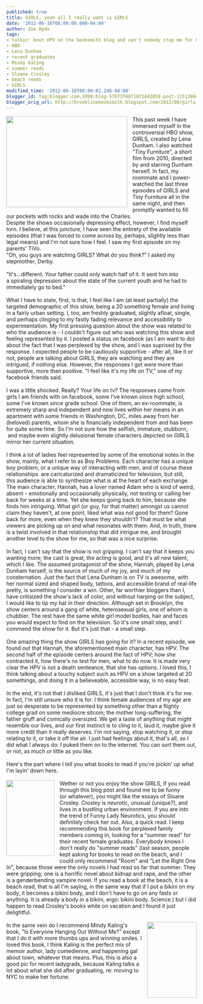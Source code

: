 ```yaml
---
published: true
title: GIRLS, yeah all I really want is GIRLS
date: '2012-06-16T08:00:00.000-04:00'
author: Zoe Hyde
tags:
- talkin' bout HPV on the booksmith blog and can't nobody stop me for nothin' no how
- HBO
- Lena Dunham
- recent graduates
- Mindy Kaling
- summer reads
- Sloane Crosley
- beach reads
- GIRLS
modified_time: '2012-06-16T08:00:02.248-04:00'
blogger_id: tag:blogger.com,1999:blog-5767374071871443859.post-115138646805656782
blogger_orig_url: http://brooklinebooksmith.blogspot.com/2012/06/girls-yeah-all-i-really-want-is-girls.html
---
```


<div class="separator" style="clear: both; text-align: center;"><a href="http://static6.businessinsider.com/image/4f8c6774ecad04fc4d00000b-400-300/girls-hbo-show-lena-dunham.jpg" imageanchor="1" style="clear: left; float: left; margin-bottom: 1em; margin-right: 1em;"><img border="0" height="240" src="http://static6.businessinsider.com/image/4f8c6774ecad04fc4d00000b-400-300/girls-hbo-show-lena-dunham.jpg" width="320" /></a></div>This past week I have immersed myself in the controversial HBO show, GIRLS, created by Lena Dunham. I also watched "Tiny Furniture", a short film from 2010, directed by and starring Dunham herself. In fact, my roommate and I power-watched the last three episodes of GIRLS and Tiny Furniture all in the same night, and then promptly wanted to fill our pockets with rocks and wade into the Charles.<br />Despite the shows occasionally depressing effect, however, I find myself torn. I believe, at this juncture, I have seen the entirety of the available episodes (that I was forced to come across by, perhaps, slightly less than legal means) and I'm not sure how I feel. I saw my first episode on my parents' TiVo.<br />"Oh, you guys are watching GIRLS? What do you think?" I asked my stepmother, Derby.<br /><br />"It's...different. Your father could only watch half of it. It sent him into a&nbsp;spiraling&nbsp;depression about the state of the current youth and he had to immediately go to bed."<br /><br />What I have to state, first, is that, I feel like I am (at least partially) the targeted demographic of this show, being a 20 something female and living in a fairly urban setting. I, too, am freshly graduated, slightly afloat, single, and perhaps clinging to my fastly fading relevance and accessibility to experimentation. My first pressing question about the show was related to who the audience is - I couldn't figure out who was watching this show and feeling represented by it. I posted a status on facebook (as I am want to do) about the fact that I was perplexed by the show, and I was suprised by the response. I expected people to be cautiously supportive - after all, like it or not, people are talking about GIRLS, they are watching and they are intrigued, if nothing else. However, the responses I got were more than supportive, more than positive. "I feel like it's my life on TV," one of my facebook friends said.<br /><br />I was a little shocked. Really? Your life on tv? The responses came from girls I am friends with on facebook, some I've known since high school, some I've known since grade school. One of them, an ex-roommate, is extremely sharp and independent and now lives within her means in an apartment with some friends in Washington, DC, miles away from her (beloved) parents, whom she is financially independent from and has been for quite some time. So I'm not sure how the selfish, immature, stubborn, &nbsp;and maybe even slightly delusional female characters depicted on GIRLS mirror her current situation.<br /><br />I think a lot of ladies feel represented by some of the emotional notes in the show, mainly, what I refer to as Boy Problems. Each character has a unique boy problem, or a unique way of interacting with men, and of course these relationships &nbsp;are caricaturized and dramaticized for television, but still, this&nbsp;audience&nbsp;is able to synthesize what is at the heart of each exchange. The main character, Hannah, has a lover named Adam who is kind of weird, absent - emotionally and occasionally&nbsp;physically, not texting or calling her back for weeks at a time. Yet she keeps going back to him, because she finds him intriguing. What girl (or guy, for that matter) amongst us cannot claim they haven't, at one point, liked what was not good for them? Gone back for more, even when they knew they shouldn't? That must be what viewers are picking up on and what resonates with them. And, in truth, there is a twist&nbsp;involved&nbsp;in that relationship that did intrigue me, and brought another level to the show for me, so that was a nice surprise.<br /><br />In fact, I can't say that the show is not gripping. I can't say that it keeps you wanting more; the cast is great, the acting is good, and it's all new talent, which I like.&nbsp;The assumed protagonist of the show, Hannah, played by Lena Dunham herself, is the source of much of my joy, and much of my consternation. Just the fact that Lena Dunham is on TV is awesome, with her normal sized and shaped body, tattoos, and&nbsp;accessible&nbsp;brand of real-life pretty, is something I consider a win. Other, far worthier bloggers than I, have critisized the show's lack of color, and without harping on the subject, I would like to tip my hat in their direction. Although set in Brooklyn, the show centers around a gang of white, heterosexual girls, one of whom is chubbier. The rest have the same white girl model bodies, hair and faces you would expect to find on the television. So it's one small step, and I commend the show for it. But it's just that - a small step. <br /><br />One amazing thing the show GIRLS has going for it? In a recent episode, we found out that Hannah, the aforementioned main character, has HPV. The second half of the episode centers around the fact of HPV; how she contracted it, how there's no test for men, what to do now. It is made very clear the HPV is not a death senteance, that she has options. I loved this, I think talking about a touchy subject such as HPV on a show targeted at 20 somethings, and doing it in a believeable, accessible way, is no easy feat. <br /><br />In the end, it's not that I disliked GIRLS, it's just that I don't think it's for me. In fact, I'm still unsure who it is for. I think female audiences of my age are just so desperate to be represented by something other than a flighty college grad on some mediocre sitcom; the mother long-suffering, the father gruff and comically oversized. We get a taste of anything that might resemble our lives, and our first instinct is to cling to it, laud it, maybe give it more credit than it really deserves. I'm not saying, stop watching it, or stop relating to it, or take it off the air. I just had feelings about it, that's all, so I did what I always do: I puked them on to the internet. You can sort them out, or not, as much or little as you like.<br /><br />Here's the part where I tell you what books to read if you're pickin' up what I'm layin' down here.<br /><br /><div class="separator" style="clear: both; text-align: left;"><a href="http://cache.gawker.com/assets/images/7/2008/08/crosleybookcover.jpg" imageanchor="1" style="clear: left; float: left; margin-bottom: 1em; margin-right: 1em;"><img border="0" height="200" src="http://cache.gawker.com/assets/images/7/2008/08/crosleybookcover.jpg" width="127" /></a>Wether or not you enjoy the show GIRLS, if you read through this blog post and found me to be funny (or&nbsp;whatever), you might like the essays of Sloane Crosley. Crosley is neurotic, unusual (unique?), and lives in a bustling urban environment. If you are into the trend of Funny Lady Neurotics, you should definitely check her out. Also, a quick read. I keep recommending this book for perplexed family members coming in, looking for a "summer read" for their recent female graduates. Everybody knows I don't really do "summer reads" (last season, people kept asking for books to read on the beach, and I could only recommend "Room" and "Let the Right One In", because those were the only novels I had read so far that summer. They were gripping; one is a horrific novel about kidnap and rape, and the other is a genderbending vampire novel. If you read a book at the beach, it is a beach read, that is all I'm saying, in the same way that if I put a bikini on my body, it becomes a bikini body, and I don't have to go on any fasts or anything. It is already a body in a bikini, ergo: bikini body. Science.) but I did happen to read Crosley's books while on vacation and I found it just delightful.&nbsp;&nbsp;</div><div class="separator" style="clear: both; text-align: left;"><br /></div><div class="separator" style="border-bottom: medium none; border-left: medium none; border-right: medium none; border-top: medium none; clear: both; text-align: left;"><a href="http://img2.timeinc.net/ew/dynamic/imgs/110321/kaling_211.jpg" imageanchor="1" style="clear: right; cssfloat: right; float: right; margin-bottom: 1em; margin-left: 1em;"><img border="0" height="200" pca="true" src="http://img2.timeinc.net/ew/dynamic/imgs/110321/kaling_211.jpg" width="131" /></a>In the same vein do I recommend Mindy Kaling's book, "Is Everyone Hanging Out Without Me?" except that I do it with more thumbs ups and winning smiles. I loved this book, I think Kaling is the perfect mix of memoir author, lady comedienne, and happening gal about town, whatever that means. Plus, this is also a good pic for recent ladygrads, because Kaling talks a lot about what she did after graduating, re: moving to NYC to make her fortune. </div><div class="separator" style="border-bottom: medium none; border-left: medium none; border-right: medium none; border-top: medium none; clear: both; text-align: left;"><br /></div><div align="right" class="separator" style="clear: both; text-align: left;">﻿</div>